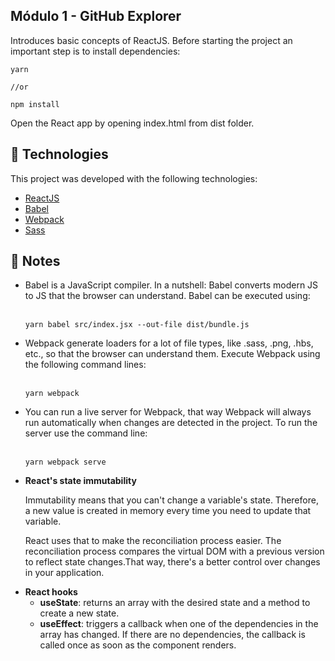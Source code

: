 <h2>Módulo 1 - GitHub Explorer</h2>

<p>Introduces basic concepts of ReactJS. Before starting the project an important 
step is to install dependencies:</p>

```
yarn

//or

npm install
```
<p>Open the React app by opening index.html from dist folder.</p>

## :rocket: Technologies

This project was developed with the following technologies:

-  [ReactJS](https://reactjs.org/)
-  [Babel](https://babeljs.io/)
-  [Webpack](https://webpack.js.org/)
-  [Sass](https://sass-lang.com/)

## :pencil: Notes

<ul>
  <li>
    Babel is a JavaScript compiler. In a nutshell: Babel converts modern 
    JS to JS that the browser can understand. Babel can be executed using:
    <br />
    <br />
    
    yarn babel src/index.jsx --out-file dist/bundle.js
  </li>
  <li>
    Webpack generate loaders for a lot of file types, like .sass, .png, .hbs,
    etc., so that the browser can understand them. Execute Webpack using the 
    following command lines:
    <br />
    <br />

    yarn webpack
  </li>
  <li>
    You can run a live server for Webpack, that way Webpack will always run 
    automatically when changes are detected in the project. To run the server 
    use the command line:
    <br />
    <br />

    yarn webpack serve
  </li>
  
  <li>
    <strong>React's state immutability</strong>
    <p>Immutability means that you can't change a variable's state. 
    Therefore, a new value is created in memory every time you need to update 
    that variable.</p> 
    <p>React uses that to make the reconciliation process easier.
    The reconciliation process compares the virtual DOM with a previous version
    to reflect state changes.That way, there's a better control over changes in
    your application.</p>    
  </li>

  <li>
    <strong>React hooks</strong>
    <ul>
      <li>
        <strong>useState</strong>: returns an array with the desired state and a method to create a new state.
      </li>
      <li>
        <strong>useEffect</strong>: triggers a callback when one of the dependencies in the array has changed. If there are no dependencies, the callback is called once as soon as the component renders.
      </li>
    </ul>  
  </li>
</ul>